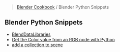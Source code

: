 > [Blender Cookbook](../README.md) / Blender Python Snippets
## Blender Python Snippets
- [BlendDataLibraries](BlendDataLibraries.md)
- [Get the Color value from an RGB node with Python](Get%20the%20Color%20value%20from%20an%20RGB%20node%20with%20Python.md)
- [add a collection to scene](add%20a%20collection%20to%20scene.md)